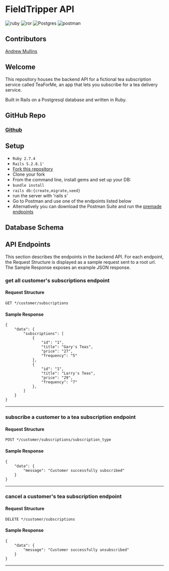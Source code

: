 # FieldTripper API

![ruby](https://img.shields.io/static/v1?message=2.7.4&logo=ruby&style=for-the-badge&label=Ruby&color=darkred&labelColor=crimson) ![ror](https://img.shields.io/static/v1?message=5.2.8.1&logo=rubyonrails&style=for-the-badge&label=Rails&color=crimson&labelColor=darkred) ![Postgres](https://img.shields.io/static/v1?message=14.6&=postgresql&style=for-the-badge&label=Postgresql&color=dodgerblue&labelColor=royalblue&logoColor=white) ![postman](https://img.shields.io/static/v1?message=POSTMAN&logo=postman&style=for-the-badge&label=&color=orangered&labelColor=darkorange&logoColor=white)


## Contributors
[Andrew Mullins](https://www.linkedin.com/in/andrewmullins233/)


## Welcome
<p>
This repository houses the backend API for a fictional tea subscription service called TeaForMe, an app that lets you subscribe for a tea delivery service.

Built in Rails on a Postgresql database and written in Ruby.
</p>

## GitHub Repo
### [Github](https://github.com/mullinsand/TeaForMe)

## Setup

- `Ruby 2.7.4`
- `Rails 5.2.8.1'`
- [Fork this repository](https://github.com/mullinsand/TeaForMe)
- Clone your fork
- From the command line, install gems and set up your DB:
- `bundle install`
- `rails db:{create,migrate,seed}`
- run the server with 'rails s'
- Go to Postman and use one of the endpoints listed below
- Alternatively you can download the Postman Suite and run the [premade endpoints](./app/assets/files/TeaForYou.postman_collection.json)

## Database Schema

<!-- <img width="1014" alt="Screen Shot 2022-12-13 at 10 24 58 AM" src="https://user-images.githubusercontent.com/105316027/207402333-43dd36f7-217f-4543-a262-d785ad973c32.png"> -->


## API Endpoints

This section describes the endpoints in the backend API. For each endpoint, the Request Structure is displayed as a sample request sent to a root url. The Sample Response exposes an example JSON response.

### get all customer's subscriptions endpoint

#### Request Structure
```
GET */customer/subscriptions
```
#### Sample Response
```
{
    "data": {
        "subscriptions": [
            {
                "id": "1",
                "title": "Gary's Teas",
                "price": "27",
                "frequency": "5"
            },
            {
                "id": "1",
                "title": "Larry's Teas",
                "price": "29",
                "frequency": "7"
            },
        ]
    }
}
```
___

### subscribe a customer to a tea subscription endpoint

#### Request Structure
```
POST */customer/subscriptions/subscription_type
```
#### Sample Response
```
{
    "data": {
        "message": "Customer successfully subscribed"
    }
}
```
___

### cancel a customer's tea subscription endpoint

#### Request Structure
```
DELETE */customer/subscriptions
```
#### Sample Response
```
{
    "data": {
        "message": "Customer successfully unsubscribed"
    }
}
```
___
